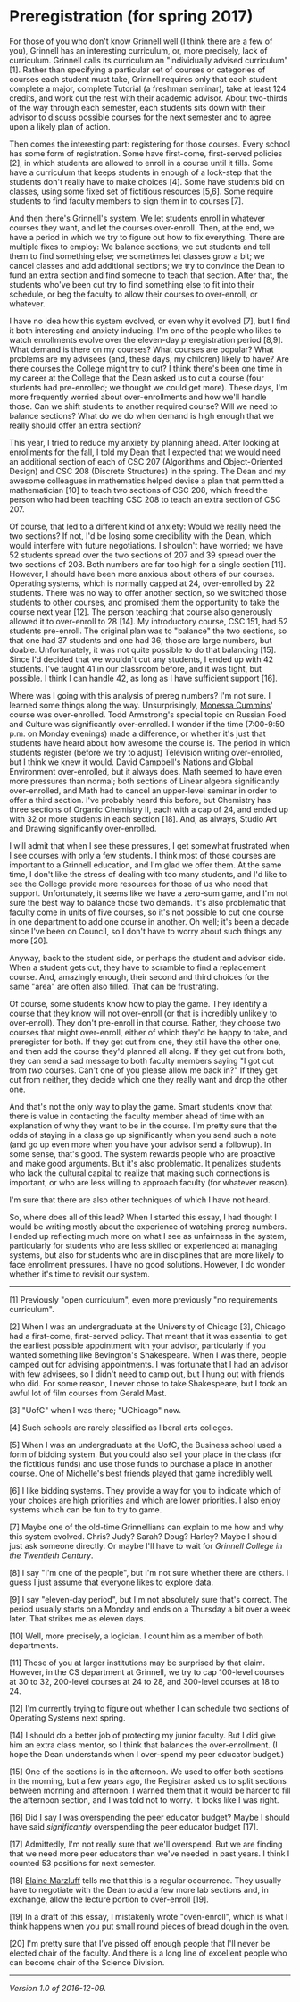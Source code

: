 Preregistration (for spring 2017)
=================================

For those of you who don't know Grinnell well (I think there are a few
of you), Grinnell has an interesting curriculum, or, more precisely,
lack of curriculum.  Grinnell calls its curriculum an "individually
advised curriculum" [1].  Rather than specifying a particular set of
courses or categories of courses each student must take, Grinnell
requires only that each student complete a major, complete Tutorial
(a freshman seminar), take at least 124 credits, and work out the rest
with their academic advisor.  About two-thirds of the way through each
semester, each students sits down with their advisor to discuss possible
courses for the next semester and to agree upon a likely plan of action.

Then comes the interesting part: registering for those courses.
Every school has some form of registration.  Some have first-come,
first-served policies [2], in which students are allowed to enroll in
a course until it fills.  Some have a curriculum that keeps students
in enough of a lock-step that the students don't really have to make
choices [4].  Some have students bid on classes, using some fixed set
of fictitious resources [5,6].  Some require students to find faculty
members to sign them in to courses [7].  

And then there's Grinnell's system.  We let students enroll in whatever
courses they want, and let the courses over-enroll.  Then, at the end,
we have a period in which we try to figure out how to fix everything.
There are multiple fixes to employ: We balance sections; we cut students
and tell them to find something else; we sometimes let classes grow a bit;
we cancel classes and add additional sections; we try to convince the
Dean to fund an extra section and find someone to teach that section.
After that, the students who've been cut try to find something else to
fit into their schedule, or beg the faculty to allow their courses to
over-enroll, or whatever.

I have no idea how this system evolved, or even why it evolved [7],
but I find it both interesting and anxiety inducing.  I'm one of
the people who likes to watch enrollments evolve over the eleven-day
preregistration period [8,9].  What demand is there on my courses?
What courses are popular?  What problems are my advisees (and, these days,
my children) likely to have?  Are there courses the College might try
to cut?  I think there's been one time in my career at the College that
the Dean asked us to cut a course (four students had pre-enrolled; we
thought we could get more).  These days, I'm more frequently worried about
over-enrollments and how we'll handle those.  Can we shift students to
another required course?  Will we need to balance sections?  What do we do
when demand is high enough that we really should offer an extra section?

This year, I tried to reduce my anxiety by planning ahead.  After looking
at enrollments for the fall, I told my Dean that I expected that we
would need an additional section of each of CSC 207 (Algorithms and
Object-Oriented Design) and CSC 208 (Discrete Structures) in the spring.
The Dean and my awesome colleagues in mathematics helped devise a plan
that permitted a mathematician [10] to teach two sections of CSC 208,
which freed the person who had been teaching CSC 208 to teach an extra
section of CSC 207.

Of course, that led to a different kind of anxiety: Would we really
need the two sections?  If not, I'd be losing some credibility with
the Dean, which would interfere with future negotiations.  I shouldn't
have worried; we have 52 students spread over the two sections of 207
and 39 spread over the two sections of 208.  Both numbers are far too
high for a single section [11].  However, I should have been more anxious
about others of our courses.  Operating systems, which is normally capped
at 24, over-enrolled by 22 students.  There was no way to offer another
section, so we switched those students to other courses, and promised
them the opportunity to take the course next year [12].  The person
teaching that course also generously allowed it to over-enroll to 28 [14].
My introductory course, CSC 151, had 52 students pre-enroll.  The original
plan was to "balance" the two sections, so that one had 37 students and
one had 36; those are large numbers, but doable.  Unfortunately, it was
not quite possible to do that balancing [15].  Since I'd decided that
we wouldn't cut any students, I ended up with 42 students.  I've taught
41 in our classroom before, and it was tight, but possible.  I think I
can handle 42, as long as I have sufficient support [16].

Where was I going with this analysis of prereg numbers?  I'm not sure.
I learned some things along the way.  Unsurprisingly, [Monessa
Cummins](monessa-cummins.html)' course was over-enrolled.  Todd Armstrong's
special topic on Russian Food and Culture was significantly over-enrolled.
I wonder if the time (7:00-9:50 p.m. on Monday evenings) made a
difference, or whether it's just that students have heard about how
awesome the course is.  The period in which students register (before
we try to adjust)  Television writing over-enrolled, but I think we knew
it would.  David Campbell's Nations and Global Environment over-enrolled,
but it always does.  Math seemed to have even more pressures than normal;
both sections of Linear algebra significantly over-enrolled, and Math
had to cancel an upper-level seminar in order to offer a third section.
I've probably heard this before, but Chemistry has three sections of
Organic Chemistry II, each with a cap of 24, and ended up with 32 or
more students in each section [18].  And, as always, Studio Art and
Drawing significantly over-enrolled.

I will admit that when I see these pressures, I get somewhat frustrated
when I see courses with only a few students.  I think most of those
courses are important to a Grinnell education, and I'm glad we offer
them.  At the same time, I don't like the stress of dealing with too
many students, and I'd like to see the College provide more resources
for those of us who need that support.  Unfortunately, it seems like
we have a zero-sum game, and I'm not sure the best way to balance those
two demands.  It's also problematic that faculty come in units of five
courses, so it's not possible to cut one course in one department to add
one course in another.  Oh well; it's been a decade since I've been on
Council, so I don't have to worry about such things any more [20].

Anyway, back to the student side, or perhaps the student and advisor side.
When a student gets cut, they have to scramble to find a replacement
course.  And, amazingly enough, their second and third choices for the
same "area" are often also filled.  That can be frustrating.

Of course, some students know how to play the game.  They identify
a course that they know will not over-enroll (or that is incredibly
unlikely to over-enroll).  They don't pre-enroll in that course.  Rather,
they choose two courses that might over-enroll, either of which they'd
be happy to take, and preregister for both.  If they get cut from one,
they still have the other one, and then add the course they'd planned
all along.  If they get cut from both, they can send a sad message to
both faculty members saying "I got cut from *two* courses.  Can't one
of you please allow me back in?"  If they get cut from neither, they
decide which one they really want and drop the other one.

And that's not the only way to play the game.  Smart students know that
there is value in contacting the faculty member ahead of time with an
explanation of why they want to be in the course.  I'm pretty sure that
the odds of staying in a class go up significantly when you send such a
note (and go up even more when you have your advisor send a followup).
In some sense, that's good.  The system rewards people who are proactive 
and make good arguments.  But it's also problematic.  It penalizes 
students who lack the cultural capital to realize that making such
connections is important, or who are less willing to approach faculty
(for whatever reason).

I'm sure that there are also other techniques of which I have not heard.

So, where does all of this lead?  When I started this essay, I had
thought I would be writing mostly about the experience of watching
prereg numbers.  I ended up reflecting much more on what I see as 
unfairness in the system, particularly for students who are less skilled
or experienced at managing systems, but also for students who are in
disciplines that are more likely to face enrollment pressures.  I have
no good solutions.  However, I do wonder whether it's time to revisit
our system.

---

[1] Previously "open curriculum", even more previously "no requirements
curriculum".

[2] When I was an undergraduate at the University of Chicago [3], Chicago
had a first-come, first-served policy.  That meant that it was essential
to get the earliest possible appointment with your advisor, particularly
if you wanted something like Bevington's Shakespeare.  When I was there,
people camped out for advising appointments.  I was fortunate that I
had an advisor with few advisees, so I didn't need to camp out, but I
hung out with friends who did.  For some reason, I never chose to take
Shakespeare, but I took an awful lot of film courses from Gerald Mast.

[3] "UofC" when I was there; "UChicago" now.

[4] Such schools are rarely classified as liberal arts colleges.

[5] When I was an undergraduate at the UofC, the Business school used a
form of bidding system.  But you could also sell your place in the class
(for the fictitious funds) and use those funds to purchase a place in 
another course.  One of Michelle's best friends played that game incredibly
well.

[6] I like bidding systems.  They provide a way for you to indicate which
of your choices are high priorities and which are lower priorities.  I
also enjoy systems which can be fun to try to game.

[7] Maybe one of the old-time Grinnellians can explain to me how and why
this system evolved.  Chris?  Judy?  Sarah?  Doug?  Harley?  Maybe I
should just ask someone directly.  Or maybe I'll have to wait for
_Grinnell College in the Twentieth Century_.

[8] I say "I'm one of the people", but I'm not sure whether there are
others.  I guess I just assume that everyone likes to explore data.

[9] I say "eleven-day period", but I'm not absolutely sure that's 
correct.  The period usually starts on a Monday and ends on a Thursday
a bit over a week later.  That strikes me as eleven days.

[10] Well, more precisely, a logician.  I count him as a member of both
departments.

[11] Those of you at larger institutions may be surprised by that claim.
However, in the CS department at Grinnell, we try to cap 100-level
courses at 30 to 32, 200-level courses at 24 to 28, and 300-level
courses at 18 to 24.

[12] I'm currently trying to figure out whether I can schedule two
sections of Operating Systems next spring.

[14] I should do a better job of protecting my junior faculty.  But
I did give him an extra class mentor, so I think that balances the
over-enrollment.  (I hope the Dean understands when I over-spend my
peer educator budget.)

[15] One of the sections is in the afternoon.  We used to offer both
sections in the morning, but a few years ago, the Registrar asked us
to split sections between morning and afternoon.  I warned them that
it would be harder to fill the afternoon section, and I was told not
to worry.  It looks like I was right.

[16] Did I say I was overspending the peer educator budget?  Maybe I
should have said *significantly* overspending the peer educator budget [17].

[17] Admittedly, I'm not really sure that we'll overspend.  But we are
finding that we need more peer educators than we've needed in past years.
I think I counted 53 positions for next semester.

[18] [Elaine Marzluff](elaine-marzluff.html) tells me that this is a
regular occurrence.  They usually have to negotiate with the Dean to 
add a few more lab sections and, in exchange, allow the lecture portion
to over-enroll [19].

[19] In a draft of this essay, I mistakenly wrote "oven-enroll", which is
what I think happens when you put small round pieces of bread dough in
the oven.

[20] I'm pretty sure that I've pissed off enough people that I'll never
be elected chair of the faculty.  And there is a long line of excellent
people who can become chair of the Science Division.

---

*Version 1.0 of 2016-12-09.*
